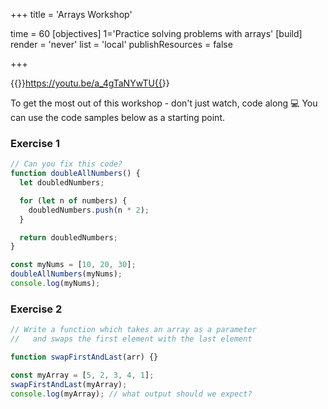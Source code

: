 +++
title = 'Arrays Workshop'

time = 60
[objectives]
    1='Practice solving problems with arrays'
[build]
  render = 'never'
  list = 'local'
  publishResources = false

+++

{{<youtube>}}https://youtu.be/a_4gTaNYwTU{{</youtube>}}

To get the most out of this workshop - don't just watch, code along 💻
You can use the code samples below as a starting point.

### Exercise 1

```js
// Can you fix this code?
function doubleAllNumbers() {
  let doubledNumbers;

  for (let n of numbers) {
    doubledNumbers.push(n * 2);
  }

  return doubledNumbers;
}

const myNums = [10, 20, 30];
doubleAllNumbers(myNums);
console.log(myNums);
```

### Exercise 2

```js
// Write a function which takes an array as a parameter
//   and swaps the first element with the last element

function swapFirstAndLast(arr) {}

const myArray = [5, 2, 3, 4, 1];
swapFirstAndLast(myArray);
console.log(myArray); // what output should we expect?
```
